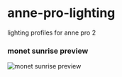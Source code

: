 # anne-pro-lighting
lighting profiles for anne pro 2
### monet sunrise preview
![monet sunrise preview](https://user-images.githubusercontent.com/19824126/92312350-ca332c80-ef8d-11ea-8790-da5191e7c24a.png)
